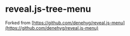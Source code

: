 # reveal.js-tree-menu

Forked from [https://github.com/denehyg/reveal.js-menu](https://github.com/denehyg/reveal.js-menu)
